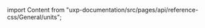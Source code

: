 
import Content from "uxp-documentation/src/pages/api/reference-css/General/units";

<Content query="product=photoshop"/>
